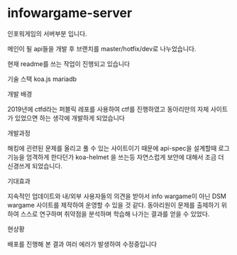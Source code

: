 # infowargame-server
인포워게임의 서버부분 입니다.

메인이 될 api들을 개발 후 브랜치를 master/hotfix/dev로 나누었습니다.

현재 readme를 쓰는 작업이 진행되고 있습니다


기술 스택
koa.js
mariadb


개발 배경

2019년에 ctfd라는 퍼블릭 레포를 사용하여 ctf를 진행하였고 동아리만의 자체 사이트가 있었으면 하는 생각에 개발하게 되었습니다

개발과정

해킹에 괸련된 문제를 올리고 풀 수 있는 사이트이기 때문에 api-spec을 설계할때 로그기능을 엄격하게 한다던가 koa-helmet 을 쓰는등 자연스럽게 보안에 대해서 조금 더 신경쓰게 되었습니다.

기대효과

지속적인 업데이트와 내/외부 사용자들의 의견을 받아서 info wargame이 아닌 DSM wargame 사이트를 제작하여 운영할 수 있을 것 같다. 동아리원이 문제를 출제하기 위하여 스스로 연구하며 취약점을 분석하며 학습해 나가는 결과를 얻을 수 있었다.


현상황

배포를 진행해 본 결과 여러 에러가 발생하여 수정중입니다
